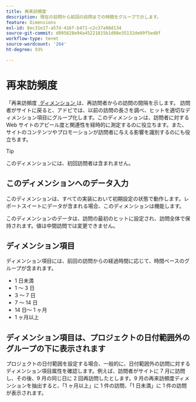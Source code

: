 ```yaml
---
title: 再来訪頻度
description: 現在の訪問から前回の訪問までの時間をグループで示します。
feature: Dimensions
exl-id: 8ec31e17-a57d-416f-b471-c2c37a98d134
source-git-commit: d095628e94a45221815b1d08e35132de09f5ed8f
workflow-type: tm+mt
source-wordcount: '264'
ht-degree: 93%

---
```


# 再来訪頻度

「再来訪頻度 [&#x200B; ディメンション &#x200B;](overview.md) は、再訪問者からの訪問の間隔を示します。 訪問者がサイトに戻ると、アドビでは、以前の訪問の長さを調べ、ヒットを適切なディメンション項目にグループ化します。このディメンションは、訪問者に対する Web サイトのアピール度と関連性を経時的に測定するのに役立ちます。また、サイトのコンテンツやプロモーションが訪問者に与える影響を識別するのにも役立ちます。

>[!TIP]
>
>このディメンションには、初回訪問者は含まれません。

## このディメンションへのデータ入力

このディメンションは、すべての実装において初期設定の状態で動作します。レポートスイートにデータが含まれる場合、このディメンションは機能します。

このディメンションのデータは、訪問の最初のヒットに設定され、訪問全体で保持されます。値は中間訪問では変更できません。

## ディメンション項目

ディメンション項目には、前回の訪問からの経過時間に応じて、時間ベースのグループが含まれます。

* 1 日未満
* 1 ～ 3 日
* 3 ～ 7 日
* 7 ～ 14 日
* 14 日～ 1 ヶ月
* 1 ヶ月以上

## ディメンション項目は、プロジェクトの日付範囲外のグループの下に表示されます

プロジェクトの日付範囲を設定する場合、一般的に、日付範囲外の訪問に対するディメンション項目属性を確認します。例えば、訪問者がサイトに 7 月に訪問し、その後、9 月の同じ日に 2 回再訪問したとします。9 月の再来訪頻度ディメンションを抽出すると、「1 ヶ月以上」に 1 件の訪問、「1 日未満」に 1 件の訪問が表示されます。
